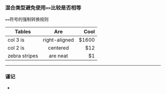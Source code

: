 ### 混合类型避免使用`==`比较是否相等

`==`符号的强制转换规则

| Tables        | Are           | Cool  |
| ------------- |:-------------:| -----:|
| col 3 is      | right-aligned | $1600 |
| col 2 is      | centered      |   $12 |
| zebra stripes | are neat      |    $1 |

  

------

### 谨记
+ 
